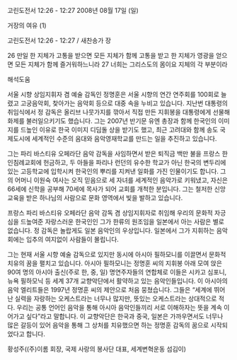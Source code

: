 고린도전서 12:26 - 12:27 
2008년 08월 17일 (일)

거장의 여유 (1)



고린도전서 12:26 - 12:27 / 새찬송가  장


26 만일 한 지체가 고통을 받으면 모든 지체가 함께 고통을 받고 한 지체가 영광을 얻으면 모든 지체가 함께 즐거워하느니라 
27 너희는 그리스도의 몸이요 지체의 각 부분이라

해석도움





서울 시향 상임지휘자 겸 예술 감독인 정명훈은 서울 시향의 연간 연주회를 100회로 늘렸고 고궁음악회, 찾아가는 음악회 등으로 대중 속을 누비고 있습니다. 지난번 대통령의 취임식에서 정 감독은 올리브 나뭇가지를 깎아서 직접 만든 지휘봉을 대통령에게 선물해 화제를 불러일으키기도 했습니다. 그는 2007년 반기문 유엔 총장과 함께 한국인의 이미지를 드높인 이유로 한국 이미지 디딤돌 상을 받기도 했고, 최근 고려대와 함께 송도 국제도시에 세계적인 수준의 음대와 음악영재학교를 만드는 일을 추진하고 있습니다. 

 그는 파리 바스티유 오페라단 음악 감독을 사임하면서 받은 퇴직금 백만 불을 프랑스 한인침례교회에 헌금하고, 두 아들을 파리나 런던의 유수한 학교가 아닌 한국의 변두리에 있는 고등학교에 입학시켜 한국인의 뿌리를 지켜낸 일화를 가진 인물이기도 합니다. 그의 어머니 이원숙 여사는 오직 믿음으로 세 자녀를 세계적인 음악가로 키워냈고, 자신은 66세에 신학을 공부해 70세에 목사가 되어 교회를 개척한 분입니다. 그는 철저한 신앙교육을 받은 하나님의 사람으로 문화 영역에서 빛을 발하고 있습니다.     

 프랑스 파리 바스티유 오페라단 음악 감독 겸 상임지휘자로 취임해 우리의 문화적 자긍심을 드높여준 자랑스러운 한국인인 그가 한류의 원조임을 일본에서 아는 사람은 별로 없습니다. 정 감독은 놀랍게도 일본 음악인의 우상입니다. 일본에서 그가 지휘하는 음악회에는 입추의 여지없이 사람들이 몰립니다. 

 그는 현재 서울 시향 예술 감독으로 있지만 동시에 아시아 필하모니를 이끌면서 문화적 치유의 꿈을 펼치고 있습니다. 아시아 필하모니는 정명훈 씨의 지휘봉 아래 모여 앉은 90여 명의 아시아 출신(주로 한, 중, 일) 명연주자들의 연합체로 이들은 시카고 심포니, 뉴욕 필하모닉 등 세계 37개 교향악단에서 활약하고 있는 음악인들입니다. 이 아시아의 음악 엘리트들은 1997년 정명훈 씨의 제안으로 처음 뭉쳤습니다. 그들은 “세계에 뛰어난 실력을 자랑하는 오케스트라는 너무나 많지만, 뜻있는 오케스트라는 상대적으로 적다. 우리는 공통 언어인 음악을 통해 아시아 음악인들끼리 서로 이해하자는 뜻을 계속 이어가고 싶다”라고 말합니다. 이 교향악단은 한국과 중국, 일본은 가까우면서도 너무나 많은 갈등이 있어 음악을 통해 그 상처를 치유했으면 하는 정명훈 감독의 꿈으로 시작되었다고 합니다. 

황성주((주)이롬 회장, 국제 사랑의 봉사단 대표, 세계변혁운동 섬김이)